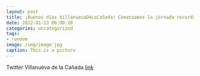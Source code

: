 ```yaml
---
layout: post
title: ¡Buenos días VillanuevaDeLaCañada! Comenzamos la jornada recordando que las reservas de sangre siguen bajas. Cinco grupos sangu...
date: 2022-01-13 06:00:18
categories: uncategorized
tags:
- random
image: /img/image.jpg
caption: This is a picture
---
```

Twitter Villanueva de la Cañada [link](https://twitter.com/AytoVDLCanada/status/1481181680484372481)
